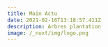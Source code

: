 ```yaml
---
title: Main Actu
date: 2021-02-16T13:18:57.411Z
description: Arbres plantation
image: /_nuxt/img/logo.png
---
```

